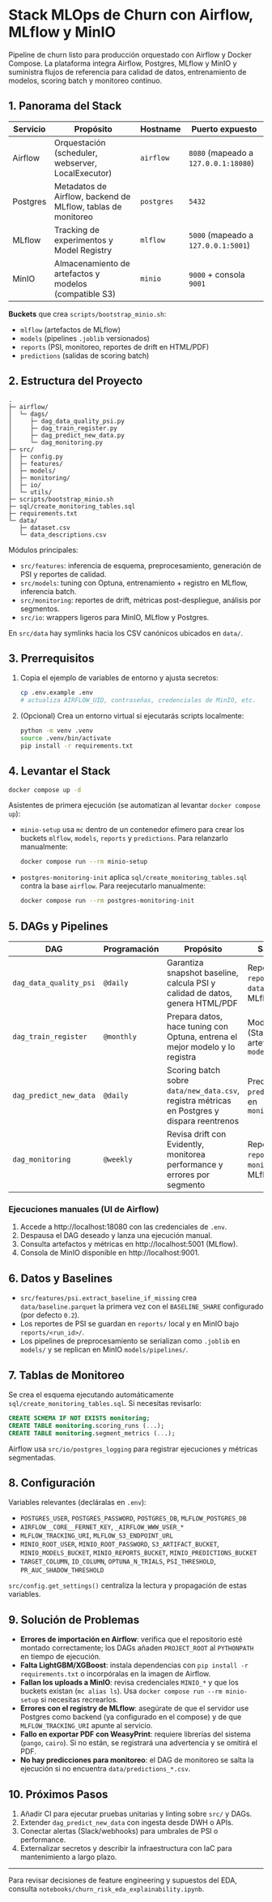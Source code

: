# Stack MLOps de Churn con Airflow, MLflow y MinIO

Pipeline de churn listo para producción orquestado con Airflow y Docker Compose. La plataforma integra Airflow, Postgres, MLflow y MinIO y suministra flujos de referencia para calidad de datos, entrenamiento de modelos, scoring batch y monitoreo continuo.

## 1. Panorama del Stack

| Servicio | Propósito | Hostname | Puerto expuesto |
|----------|-----------|----------|-----------------|
| Airflow  | Orquestación (scheduler, webserver, LocalExecutor) | `airflow` | `8080` (mapeado a `127.0.0.1:18080`) |
| Postgres | Metadatos de Airflow, backend de MLflow, tablas de monitoreo | `postgres` | `5432` |
| MLflow   | Tracking de experimentos y Model Registry | `mlflow` | `5000` (mapeado a `127.0.0.1:5001`) |
| MinIO    | Almacenamiento de artefactos y modelos (compatible S3) | `minio` | `9000` + consola `9001` |

**Buckets** que crea `scripts/bootstrap_minio.sh`:

- `mlflow` (artefactos de MLflow)
- `models` (pipelines `.joblib` versionados)
- `reports` (PSI, monitoreo, reportes de drift en HTML/PDF)
- `predictions` (salidas de scoring batch)

## 2. Estructura del Proyecto

```
.
├─ airflow/
│  └─ dags/
│     ├─ dag_data_quality_psi.py
│     ├─ dag_train_register.py
│     ├─ dag_predict_new_data.py
│     └─ dag_monitoring.py
├─ src/
│  ├─ config.py
│  ├─ features/
│  ├─ models/
│  ├─ monitoring/
│  ├─ io/
│  └─ utils/
├─ scripts/bootstrap_minio.sh
├─ sql/create_monitoring_tables.sql
├─ requirements.txt
└─ data/
   ├─ dataset.csv
   └─ data_descriptions.csv
```

Módulos principales:

- `src/features`: inferencia de esquema, preprocesamiento, generación de PSI y reportes de calidad.
- `src/models`: tuning con Optuna, entrenamiento + registro en MLflow, inferencia batch.
- `src/monitoring`: reportes de drift, métricas post-despliegue, análisis por segmentos.
- `src/io`: wrappers ligeros para MinIO, MLflow y Postgres.

En `src/data` hay symlinks hacia los CSV canónicos ubicados en `data/`.

## 3. Prerrequisitos

1. Copia el ejemplo de variables de entorno y ajusta secretos:
   ```bash
   cp .env.example .env
   # actualiza AIRFLOW_UID, contraseñas, credenciales de MinIO, etc.
   ```
2. (Opcional) Crea un entorno virtual si ejecutarás scripts localmente:
   ```bash
   python -m venv .venv
   source .venv/bin/activate
   pip install -r requirements.txt
   ```

## 4. Levantar el Stack

```bash
docker compose up -d
```

Asistentes de primera ejecución (se automatizan al levantar `docker compose up`):

- `minio-setup` usa `mc` dentro de un contenedor efímero para crear los buckets `mlflow`, `models`, `reports` y `predictions`. Para relanzarlo manualmente:
  ```bash
  docker compose run --rm minio-setup
  ```
- `postgres-monitoring-init` aplica `sql/create_monitoring_tables.sql` contra la base `airflow`. Para reejecutarlo manualmente:
  ```bash
  docker compose run --rm postgres-monitoring-init
  ```

## 5. DAGs y Pipelines

| DAG | Programación | Propósito | Salidas principales |
|-----|--------------|-----------|---------------------|
| `dag_data_quality_psi` | `@daily` | Garantiza snapshot baseline, calcula PSI y calidad de datos, genera HTML/PDF | Reportes en MinIO `reports/`, run `data_quality_psi` en MLflow |
| `dag_train_register` | `@monthly` | Prepara datos, hace tuning con Optuna, entrena el mejor modelo y lo registra | Modelo en MLflow (Staging/Production), artefactos en MinIO `models/` |
| `dag_predict_new_data` | `@daily` | Scoring batch sobre `data/new_data.csv`, registra métricas en Postgres y dispara reentrenos | Predicciones en MinIO `predictions/`, registros en `monitoring.scoring_runs` |
| `dag_monitoring` | `@weekly` | Revisa drift con Evidently, monitorea performance y errores por segmento | Reportes en MinIO `reports/monitoring`, run `monitoring_metrics` en MLflow |

### Ejecuciones manuales (UI de Airflow)

1. Accede a http://localhost:18080 con las credenciales de `.env`.
2. Despausa el DAG deseado y lanza una ejecución manual.
3. Consulta artefactos y métricas en http://localhost:5001 (MLflow).
4. Consola de MinIO disponible en http://localhost:9001.

## 6. Datos y Baselines

- `src/features/psi.extract_baseline_if_missing` crea `data/baseline.parquet` la primera vez con el `BASELINE_SHARE` configurado (por defecto `0.2`).
- Los reportes de PSI se guardan en `reports/` local y en MinIO bajo `reports/<run_id>/`.
- Los pipelines de preprocesamiento se serializan como `.joblib` en `models/` y se replican en MinIO `models/pipelines/`.

## 7. Tablas de Monitoreo

Se crea el esquema ejecutando automáticamente `sql/create_monitoring_tables.sql`. Si necesitas revisarlo:

```sql
CREATE SCHEMA IF NOT EXISTS monitoring;
CREATE TABLE monitoring.scoring_runs (...);
CREATE TABLE monitoring.segment_metrics (...);
```

Airflow usa `src/io/postgres_logging` para registrar ejecuciones y métricas segmentadas.

## 8. Configuración

Variables relevantes (decláralas en `.env`):

- `POSTGRES_USER`, `POSTGRES_PASSWORD`, `POSTGRES_DB`, `MLFLOW_POSTGRES_DB`
- `AIRFLOW__CORE__FERNET_KEY`, `_AIRFLOW_WWW_USER_*`
- `MLFLOW_TRACKING_URI`, `MLFLOW_S3_ENDPOINT_URL`
- `MINIO_ROOT_USER`, `MINIO_ROOT_PASSWORD`, `S3_ARTIFACT_BUCKET`, `MINIO_MODELS_BUCKET`, `MINIO_REPORTS_BUCKET`, `MINIO_PREDICTIONS_BUCKET`
- `TARGET_COLUMN`, `ID_COLUMN`, `OPTUNA_N_TRIALS`, `PSI_THRESHOLD`, `PR_AUC_SHADOW_THRESHOLD`

`src/config.get_settings()` centraliza la lectura y propagación de estas variables.

## 9. Solución de Problemas

- **Errores de importación en Airflow**: verifica que el repositorio esté montado correctamente; los DAGs añaden `PROJECT_ROOT` al `PYTHONPATH` en tiempo de ejecución.
- **Falta LightGBM/XGBoost**: instala dependencias con `pip install -r requirements.txt` o incorpóralas en la imagen de Airflow.
- **Fallan los uploads a MinIO**: revisa credenciales `MINIO_*` y que los buckets existan (`mc alias ls`). Usa `docker compose run --rm minio-setup` si necesitas recrearlos.
- **Errores con el registry de MLflow**: asegúrate de que el servidor use Postgres como backend (ya configurado en el compose) y de que `MLFLOW_TRACKING_URI` apunte al servicio.
- **Fallo en exportar PDF con WeasyPrint**: requiere librerías del sistema (`pango`, `cairo`). Si no están, se registrará una advertencia y se omitirá el PDF.
- **No hay predicciones para monitoreo**: el DAG de monitoreo se salta la ejecución si no encuentra `data/predictions_*.csv`.

## 10. Próximos Pasos

1. Añadir CI para ejecutar pruebas unitarias y linting sobre `src/` y DAGs.
2. Extender `dag_predict_new_data` con ingesta desde DWH o APIs.
3. Conectar alertas (Slack/webhooks) para umbrales de PSI o performance.
4. Externalizar secretos y describir la infraestructura con IaC para mantenimiento a largo plazo.

---

Para revisar decisiones de feature engineering y supuestos del EDA, consulta `notebooks/churn_risk_eda_explainability.ipynb`.
